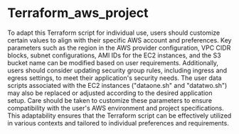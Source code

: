 ﻿# Terraform_aws_project

To adapt this Terraform script for individual use, users should customize certain values to align with their specific AWS account and preferences. Key parameters such as the region in the AWS provider configuration, VPC CIDR blocks, subnet configurations, AMI IDs for the EC2 instances, and the S3 bucket name can be modified based on user requirements. Additionally, users should consider updating security group rules, including ingress and egress settings, to meet their application's security needs. The user data scripts associated with the EC2 instances ("dataone.sh" and "datatwo.sh") may also be replaced or adjusted according to the desired application setup. Care should be taken to customize these parameters to ensure compatibility with the user's AWS environment and project specifications. This adaptability ensures that the Terraform script can be effectively utilized in various contexts and tailored to individual preferences and requirements.
